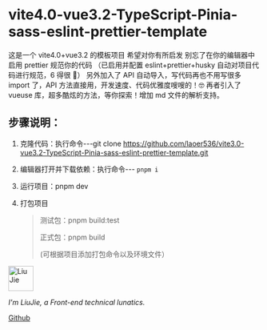 # vite4.0-vue3.2-TypeScript-Pinia-sass-eslint-prettier-template

这是一个 vite4.0+vue3.2 的模板项目 希望对你有所启发 别忘了在你的编辑器中启用 prettier 规范你的代码 （已启用并配置 eslint+prettier+husky 自动对项目代码进行规范，6 得很 🤣）
另外加入了 API 自动导入，写代码再也不用写很多 import 了，API 方法直接用，开发速度、代码优雅度嗖嗖的！🤓 再者引入了 vueuse 库，超多酷炫的方法，等你探索！增加 md 文件的解析支持。

## 步骤说明：

1. 克隆代码：执行命令---git clone https://github.com/laoer536/vite3.0-vue3.2-TypeScript-Pinia-sass-eslint-prettier-template.git

2. 编辑器打开并下载依赖：执行命令--- `pnpm i`

3. 运行项目：pnpm dev

4. 打包项目

   > 测试包：pnpm build:test
   >
   > 正式包：pnpm build
   >
   > (可根据项目添加打包命令以及环境文件）

<div align="left">
<img alt="Liu Jie" src="https://s2.loli.net/2021/12/16/rxjhMFtGElVIuyz.png" width=50 />

_I'm LiuJie, a Front-end technical lunatics._

[Github](https://github.com/laoer536)
